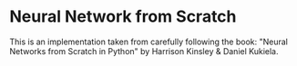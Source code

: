 # Neural Network from Scratch

This is an implementation taken from carefully following the book: "Neural Networks from Scratch in Python" by Harrison Kinsley & Daniel Kukiela.
